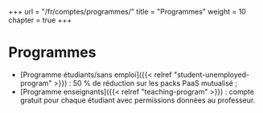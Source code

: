 +++
url = "/fr/comptes/programmes/"
title = "Programmes"
weight = 10
chapter = true
+++

# Programmes

- [Programme étudiants/sans emploi]({{< relref "student-unemployed-program" >}}) : 50 % de réduction sur les packs PaaS mutualisé ;
- [Programme enseignants]({{< relref "teaching-program" >}}) : compte gratuit pour chaque étudiant avec permissions données au professeur.

